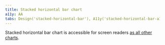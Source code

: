 ```yaml
---
title: Stacked horizontal bar chart
a11y: AA
tabs: Design('stacked-horizontal-bar'), A11y('stacked-horizontal-bar-a11y'), API('stacked-horizontal-bar-api'), Examples('stacked-horizontal-bar-d3-code'), Changelog('d3-chart-changelog')
---
```


Stacked horizontal bar chart is accessible for screen readers [as all other charts](/data-display/d3-chart/d3-chart-a11y).
